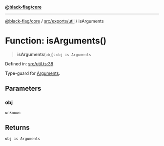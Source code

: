 [**@black-flag/core**](../../../../README.md)

***

[@black-flag/core](../../../../README.md) / [src/exports/util](../README.md) / isArguments

# Function: isArguments()

> **isArguments**(`obj`): `obj is Arguments`

Defined in: [src/util.ts:38](https://github.com/Xunnamius/black-flag/blob/5e1e5b553c79657a97e5923bcba77a292781de9e/src/util.ts#L38)

Type-guard for [Arguments](../../type-aliases/Arguments.md).

## Parameters

### obj

`unknown`

## Returns

`obj is Arguments`
